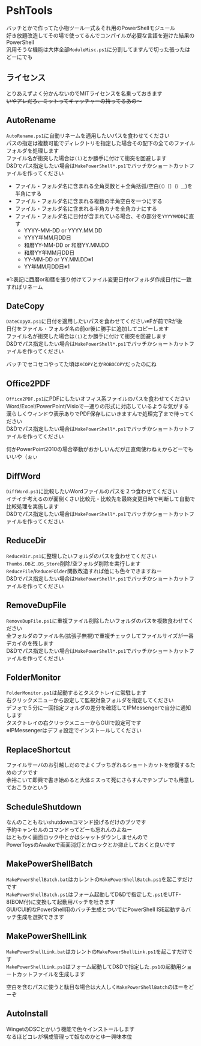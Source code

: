 # PshTools

バッチとかで作ってた小物ツール一式＆それ用のPowerShellモジュール<br>
好き放題改造してその場で使ってるんでコンパイルが必要な言語を避けた結果のPowerShell<br>
汎用そうな機能は大体全部``ModuleMisc.ps1``に分割してますんで切った張ったはどーにでも<BR>

## ライセンス

とりあえずよく分かんないのでMITライセンスを名乗っておきます<br>
~~いやアレだろ、ミットってキャッチャーの持ってるあの～~~

## AutoRename

``AutoRename.ps1``に自動リネームを適用したいパスを食わせてください<br>
パスの指定は複数可能でディレクトリを指定した場合その配下の全てのファイルフォルダを処理します<br>
ファイル名が衝突した場合は``(1)``とか勝手に付けて衝突を回避します<BR>
D&Dでパス指定したい場合は``MakePowerShell*.ps1``でバッチかショートカットファイルを作ってください<br>

* ファイル・フォルダ名に含まれる全角英数と＋全角括弧/空白(``（）［］｛｝＿``)を半角にする
* ファイル・フォルダ名に含まれる複数の半角空白を一つにする
* ファイル・フォルダ名に含まれる半角カナを全角カナにする
* ファイル・フォルダ名に日付が含まれている場合、その部分を``YYYYMMDD``に直す
  * YYYY-MM-DD or YYYY.MM.DD
  * YYYY年MM月DD日
  * 和暦YY-MM-DD or 和暦YY.MM.DD 
  * 和暦YY年MM月DD日
  * YY-MM-DD or YY.MM.DD※1
  * YY年MM月DD日※1

※1:表記に西暦or和暦を張り付けてファイル変更日付orフォルダ作成日付に一致すればリネーム<br>

## DateCopy

``DateCopyX.ps1``に日付を適用したいパスを食わせてください※Fが前でRが後<br>
日付をファイル・フォルダ名の前or後に勝手に追加してコピーします<br>
ファイル名が衝突した場合は``(1)``とか勝手に付けて衝突を回避します<BR>
D&Dでパス指定したい場合は``MakePowerShell*.ps1``でバッチかショートカットファイルを作ってください<br>

バッチでセコセコやってた頃は``XCOPY``とか``ROBOCOPY``だったのにね<BR>

## Office2PDF

``Office2PDF.ps1``にPDFにしたいオフィス系ファイルのパスを食わせてください<br>
Word/Excel/PowerPoint/Visioで一通りの形式に対応しているような気がする<br>
漢らしくウィンドウ表示ありでPDF保存しにいきますんで処理完了まで待ってください<br>
D&Dでパス指定したい場合は``MakePowerShell*.ps1``でバッチかショートカットファイルを作ってください<br>

何かPowerPoint2010の場合挙動がおかしいんだが正直俺使わねぇからどーでもいいや（ぉぃ<br>

## DiffWord

``DiffWord.ps1``に比較したいWordファイルのパスを２つ食わせてください<br>
イチイチ考えるのが面倒くさい比較元・比較先を最終変更日時で判断して自動で比較処理を実施します<br>
D&Dでパス指定したい場合は``MakePowerShell*.ps1``でバッチかショートカットファイルを作ってください<br>

## ReduceDir

``ReduceDir.ps1``に整理したいフォルダのパスを食わせてください<br>
``Thumbs.DB``と``.DS_Store``削除/空フォルダ削除を実行します<br>
``ReduceFile``/``ReduceFOlder``関数改造すれば他にも色々できますねー<br>
D&Dでパス指定したい場合は``MakePowerShell*.ps1``でバッチかショートカットファイルを作ってください<br>

## RemoveDupFile

``RemoveDupFile.ps1``に重複ファイル削除したいフォルダのパスを複数食わせてください<br>
全フォルダのファイル名(拡張子無視)で重複チェックしてファイルサイズが一番デカイのを残します<br>
D&Dでパス指定したい場合は``MakePowerShell*.ps1``でバッチかショートカットファイルを作ってください<br>

## FolderMonitor

``FolderMonitor.ps1``は起動するとタスクトレイに常駐します<br>
右クリックメニューから設定して監視対象フォルダを指定してください<br>
デフォで５分に一回指定フォルダの差分を確認してIPMessengerで自分に通知します<br>
タスクトレイの右クリックメニューからGUIで設定可です<br>
※IPMessengerはデフォ設定でインストールしてください<br>

## ReplaceShortcut

ファイルサーバのお引越しだのでよくブッちぎれるショートカットを修復するためのブツです<br>
余裕こいて即興で書き始めると大体ミスって死にさらすんでテンプレでも用意しておこうかという<br>

## ScheduleShutdown

なんのこともないshutdownコマンド投げるだけのブツです<br>
予約キャンセルのコマンドってどーも忘れんのよねー<br>
はともかく画面ロック中とかはシャットダウンしませんので<BR>
PowerToysのAwakeで画面消灯とかロックとか抑止しておくと良いです<BR>

## MakePowerShellBatch

``MakePowerShellBatch.bat``はカレントの``MakePowerShellBatch.ps1``を起こすだけです<br>
``MakePowerShellBatch.ps1``はフォーム起動してD&Dで指定した``.ps1``をUTF-8(BOM付)に変換して起動用バッチを吐きます<BR>
GUI/CUI的なPowerShell用のバッチ生成とついでにPowerShell ISE起動するバッチ生成を選択できます<BR>

## MakePowerShellLink

``MakePowerShellLink.bat``はカレントの``MakePowerShellLink.ps1``を起こすだけです<br>
``MakePowerShellLink.ps1``はフォーム起動してD&Dで指定した``.ps1``の起動用ショートカットファイルを生成します<br>

空白を含むパスに使うと駄目な場合は大人しく``MakePowerShellBatch``のほーをどーぞ<br>

## AutoInstall

WingetのDSCとかいう機能で色々インストールします<BR>
なるほどコレが構成管理って奴なのかとゆー興味本位<BR>